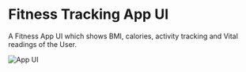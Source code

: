 # Fitness Tracking App UI

A Fitness App UI which shows BMI, calories, activity tracking and Vital readings of the User.

![App UI](https://user-images.githubusercontent.com/16510597/147915288-c4fa25b9-ab15-4225-9d16-5598b70f3da7.png)
